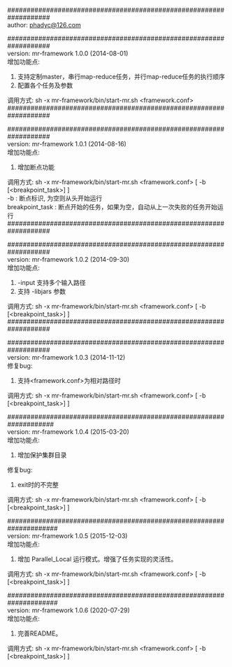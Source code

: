 ###################################################################  author: phadyc@126.com    ###################################################################  version: mr-framework 1.0.0 (2014-08-01)  增加功能点:  1. 支持定制master，串行map-reduce任务，并行map-reduce任务的执行顺序  2. 配置各个任务及参数    调用方式: sh -x mr-framework/bin/start-mr.sh <framework.conf>  ###################################################################        ###################################################################  version: mr-framework 1.0.1 (2014-08-16)  增加功能点:  1. 增加断点功能    调用方式: sh -x mr-framework/bin/start-mr.sh <framework.conf> [ -b [<breakpoint_task>] ]  -b 		: 	断点标识, 为空则从头开始运行  breakpoint_task : 	断点开始的任务，如果为空，自动从上一次失败的任务开始运行  ###################################################################        ###################################################################  version: mr-framework 1.0.2 (2014-09-30)  增加功能点:  1. -input 支持多个输入路径  2. 支持 -libjars 参数    调用方式: sh -x mr-framework/bin/start-mr.sh <framework.conf> [ -b [<breakpoint_task>] ]  ###################################################################        ###################################################################  version: mr-framework 1.0.3 (2014-11-12)  修复bug:  1. 支持<framework.conf>为相对路径时    调用方式: sh -x mr-framework/bin/start-mr.sh <framework.conf> [ -b [<breakpoint_task>] ]        ####################################################################  version: mr-framework 1.0.4 (2015-03-20)  增加功能点:  1. 增加保护集群目录    修复bug:  1. exit时的不完整    调用方式: sh -x mr-framework/bin/start-mr.sh <framework.conf> [ -b [<breakpoint_task>] ]        #####################################################################  version: mr-framework 1.0.5 (2015-12-03)  增加功能点:  1. 增加 Parallel_Local 运行模式。增强了任务实现的灵活性。     调用方式: sh -x mr-framework/bin/start-mr.sh <framework.conf> [ -b [<breakpoint_task>] ]  #####################################################################  version: mr-framework 1.0.6 (2020-07-29)  增加功能点:  1. 完善README。     调用方式: sh -x mr-framework/bin/start-mr.sh <framework.conf> [ -b [<breakpoint_task>] ]  